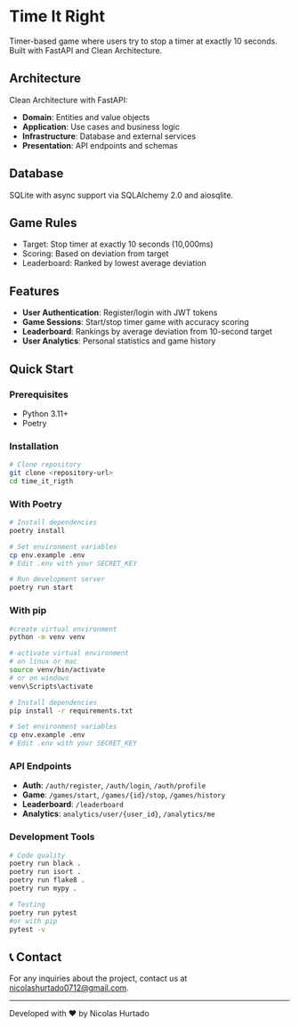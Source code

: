 # Time It Right

Timer-based game where users try to stop a timer at exactly 10 seconds. Built with FastAPI and Clean Architecture.

## Architecture

Clean Architecture with FastAPI:
- **Domain**: Entities and value objects
- **Application**: Use cases and business logic
- **Infrastructure**: Database and external services  
- **Presentation**: API endpoints and schemas

## Database

SQLite with async support via SQLAlchemy 2.0 and aiosqlite.

## Game Rules

- Target: Stop timer at exactly 10 seconds (10,000ms)
- Scoring: Based on deviation from target
- Leaderboard: Ranked by lowest average deviation

## Features

- **User Authentication**: Register/login with JWT tokens
- **Game Sessions**: Start/stop timer game with accuracy scoring
- **Leaderboard**: Rankings by average deviation from 10-second target
- **User Analytics**: Personal statistics and game history

## Quick Start

### Prerequisites
- Python 3.11+
- Poetry

### Installation

```bash
# Clone repository
git clone <repository-url>
cd time_it_rigth
```

### With Poetry

```bash
# Install dependencies
poetry install

# Set environment variables
cp env.example .env
# Edit .env with your SECRET_KEY

# Run development server
poetry run start
```

### With pip 

```bash
#create virtual environment
python -m venv venv

# activate virtual environment
# on linux or mac
source venv/bin/activate 
# or on windows
venv\Scripts\activate

# Install dependencies
pip install -r requirements.txt

# Set environment variables
cp env.example .env
# Edit .env with your SECRET_KEY

```

### API Endpoints

- **Auth**: `/auth/register`, `/auth/login`, `/auth/profile`
- **Game**: `/games/start`, `/games/{id}/stop`, `/games/history`
- **Leaderboard**: `/leaderboard`
- **Analytics**: `analytics/user/{user_id}`, `/analytics/me`

### Development Tools

```bash
# Code quality
poetry run black .
poetry run isort .
poetry run flake8 .
poetry run mypy .

# Testing
poetry run pytest
#or with pip
pytest -v
```

## 📞 Contact

For any inquiries about the project, contact us at [nicolashurtado0712@gmail.com](mailto:nicolashurtado0712@gmail.com).

---

Developed with ❤️ by Nicolas Hurtado